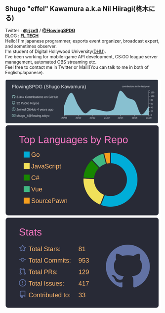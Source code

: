 ## Shugo "effel" Kawamura a.k.a Nil Hiiragi(柊木にる)
Twitter : [**@rjzefl**](http://twitter.com/ejzefl) / [**@FlowingSPDG**](http://twitter.com/FlowingSPDG)  
BLOG : [**FL TECH**](https://flowing.tokyo)  
Hello! I'm japanese programmer, esports event organizer, broadcast expert, and sometimes observer.  
I'm student of Digital Hollywood University([DHU](https://www.dhw.ac.jp/)).  
I've been working for mobile-game API development, CS:GO league server management, automated OBS streaming etc.  
Feel free to contact me in Twitter or Mail!(You can talk to me in both of English/Japanese).

[![](https://raw.githubusercontent.com/FlowingSPDG/FlowingSPDG/main/profile-summary-card-output/nord_dark/0-profile-details.svg)](https://github.com/vn7n24fzkq/github-profile-summary-cards)  
[![](https://raw.githubusercontent.com/FlowingSPDG/FlowingSPDG/main/profile-summary-card-output/dracula/1-repos-per-language.svg)](https://github.com/vn7n24fzkq/github-profile-summary-cards)
[![](https://raw.githubusercontent.com/FlowingSPDG/FlowingSPDG/main/profile-summary-card-output/dracula/3-stats.svg)](https://github.com/vn7n24fzkq/github-profile-summary-cards)
